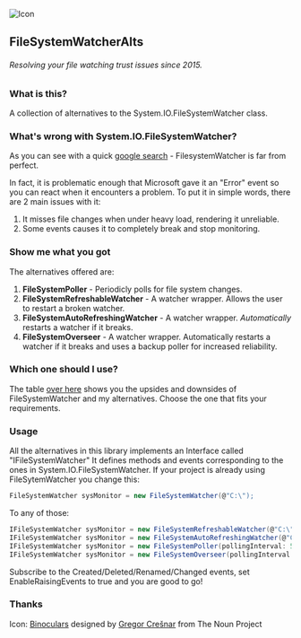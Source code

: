 ![Icon](https://github.com/Wootness/FileSystemWatcherAlts/blob/master/FileSystemWatcherAlts/Icon/noun_160432_cc.png?raw=true)


## FileSystemWatcherAlts

###### _Resolving your file watching trust issues since 2015._


### What is this?
A collection of alternatives to the System.IO.FileSystemWatcher class.

### What's wrong with System.IO.FileSystemWatcher?
As you can see with a quick <a href="https://www.google.co.il/search?q=FileSystemWatcher+problem">google search</a> - FilesystemWatcher is far from perfect.

In fact, it is problematic enough that Microsoft gave it an "Error" event so you can react when it encounters a problem.
To put it in simple words, there are 2 main issues with it:

1. It misses file changes when under heavy load, rendering it unreliable.
2. Some events causes it to completely break and stop monitoring.

### Show me what you got
The alternatives offered are:

1. **FileSystemPoller** - Periodicly polls for file system changes.
2. **FileSystemRefreshableWatcher** - A watcher wrapper. Allows the user to restart a broken watcher.
3. **FileSystemAutoRefreshingWatcher** - A watcher wrapper. *Automatically* restarts a watcher if it breaks.
4. **FileSystemOverseer** - A watcher wrapper. Automatically restarts a watcher if it breaks and uses a backup poller for increased reliability.

### Which one should I use?
The table  <a href="https://github.com/Wootness/FileSystemWatcherAlts/blob/master/AltComparison.md" target="_blank">over here</a> shows you the upsides and downsides of FileSystemWatcher and my alternatives.
Choose the one that fits your requirements.

### Usage

All the alternatives in this library implements an Interface called "IFileSystemWatcher"
It defines methods and events corresponding to the ones in System.IO.FileSystemWatcher.
If your project is already using FileSytemWatcher you change this:

```C#
FileSystemWatcher sysMonitor = new FileSystemWatcher(@"C:\");
```

To any of those:

```C#
IFileSystemWatcher sysMonitor = new FileSystemRefreshableWatcher(@"C:\");
IFileSystemWatcher sysMonitor = new FileSystemAutoRefreshingWatcher(@"C:\");
IFileSystemWatcher sysMonitor = new FileSystemPoller(pollingInterval: 500,path: @"C:\");
IFileSystemWatcher sysMonitor = new FileSystemOverseer(pollingInterval: 500, path: @"C:\");
```  

Subscribe to the Created/Deleted/Renamed/Changed events, set EnableRaisingEvents to true and you are good to go!


### Thanks
Icon: <a href="https://thenounproject.com/term/binoculars/160432/" target="_blank">Binoculars</a> designed by <a href="https://thenounproject.com/grega.cresnar/" target="_blank">Gregor Crešnar</a> from The Noun Project

